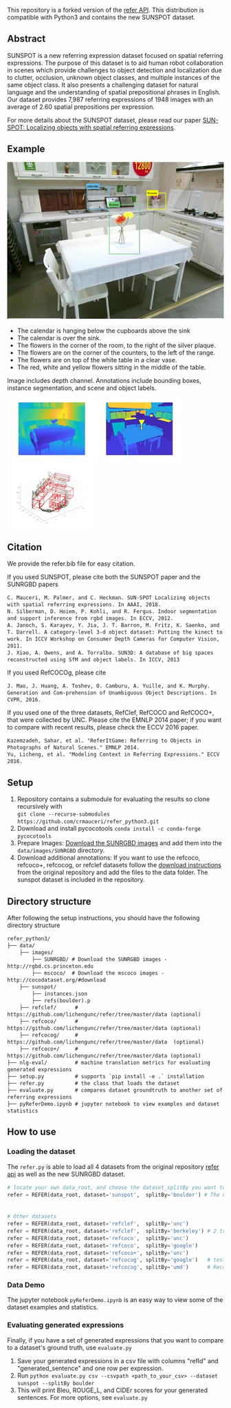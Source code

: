 This repository is a forked version of the [refer API](https://github.com/lichengunc/refer). This distribution is compatible with Python3 and contains the new SUNSPOT dataset.

## Abstract 

SUNSPOT is a new referring expression dataset focused on spatial referring expressions. The purpose of this dataset is to aid human robot collaboration in scenes which provide challenges to object detection and localization due to clutter, occlusion, unknown object classes, and multiple instances of the same object class. It also presents a challenging dataset for natural language and the understanding of spatial prepositional phrases in English. Our dataset provides 7,987 referring expressions of 1948 images with an average of 2.60 spatial prepositions per expression. 

For more details about the SUNSPOT dataset, please read our paper [SUN-SPOT: Localizing objects with spatial referring expressions]().

## Example

![Example image with bounding boxes](readme_imgs/06816.jpg)

- The calendar is hanging below the cupboards above the sink
- The calendar is over the sink.
- The flowers in the corner of the room, to the right of the silver plaque.
- The flowers are on the corner of the counters, to the left of the range.
- The flowers are on top of the white table in a clear vase.
- The red, white and yellow flowers sitting in the middle of the table.

Image includes depth channel. Annotations include bounding boxes, instance segmentation, and scene and object labels.

![Depth image](readme_imgs/depth.jpg) ![Segmentation image](readme_imgs/segmentation.jpg) ![3d bounding boxes](readme_imgs/06816_3d.jpg)

## Citation

We provide the refer.bib file for easy citation.

If you used SUNSPOT, please cite both the SUNSPOT paper and the SUNRGBD papers
```
C. Mauceri, M. Palmer, and C. Heckman. SUN-SPOT Localizing objects with spatial referring expressions. In AAAI, 2018.
N. Silberman, D. Hoiem, P. Kohli, and R. Fergus. Indoor segmentation and support inference from rgbd images. In ECCV, 2012.
A. Janoch, S. Karayev, Y. Jia, J. T. Barron, M. Fritz, K. Saenko, and T. Darrell. A category-level 3-d object dataset: Putting the kinect to work. In ICCV Workshop on Consumer Depth Cameras for Computer Vision, 2011.
J. Xiao, A. Owens, and A. Torralba. SUN3D: A database of big spaces reconstructed using SfM and object labels. In ICCV, 2013
```

If you used RefCOCOg, please cite
```
J. Mao, J. Huang, A. Toshev, O. Camburu, A. Yuille, and K. Murphy. Generation and Com-prehension of Unambiguous Object Descriptions. In CVPR, 2016.
```

If you used one of the three datasets, RefClef, RefCOCO and RefCOCO+, that were collected by UNC. Please cite the EMNLP 2014 paper; if you want to compare with recent results, please check the ECCV 2016 paper.

```
Kazemzadeh, Sahar, et al. "ReferItGame: Referring to Objects in Photographs of Natural Scenes." EMNLP 2014.
Yu, Licheng, et al. "Modeling Context in Referring Expressions." ECCV 2016.
```

## Setup

1. Repository contains a submodule for evaluating the results so clone recursively with \
```git clone --recurse-submodules https://github.com/crmauceri/refer_python3.git```
2. Download and install pycocotools
```conda install -c conda-forge pycocotools```
4. Prepare Images: [Download the SUNRGBD images](http://rgbd.cs.princeton.edu) and add them into the ``data/images/SUNRGBD`` directory. 
3. Download additional annotations:
If you want to use the refcoco, refcoco+, refcocog, or refclef datasets follow the [download instructions](https://github.com/lichengunc/refer/tree/master/data) from the original repository and add the files to the data folder. The sunspot dataset is included in the repository. 

## Directory structure
After following the setup instructions, you should have the following directory structure

```
refer_python3/
├── data/
    ├── images/
        ├── SUNRGBD/ # Download the SUNRGBD images - http://rgbd.cs.princeton.edu
        ├── mscoco/  # Download the mscoco images - http://cocodataset.org/#download
    ├── sunspot/
        ├── instances.json
        ├── refs(boulder).p
    ├── refclef/      # https://github.com/lichengunc/refer/tree/master/data (optional)
    ├── refcoco/      # https://github.com/lichengunc/refer/tree/master/data (optional)
    ├── refcocog/     # https://github.com/lichengunc/refer/tree/master/data  (optional)
    ├── refcoco+/     # https://github.com/lichengunc/refer/tree/master/data (optional)
├── nlg-eval/         # machine translation metrics for evaluating generated expressions
├── setup.py          # supports `pip install -e .` installation
├── refer.py          # the class that loads the dataset
├── evaluate.py       # compares dataset groundtruth to another set of referring expressions
├── pyReferDemo.ipynb # jupyter notebook to view examples and dataset statistics
```                

## How to use

### Loading the dataset
The `refer.py` is able to load all 4 datasets from the original repository [refer api](https://github.com/lichengunc/refer) as well as the new SUNRGBD dataset. 

```python
# locate your own data_root, and choose the dataset_splitBy you want to use
refer = REFER(data_root, dataset='sunspot',  splitBy='boulder') # The new dataset!


# Other datasets
refer = REFER(data_root, dataset='refclef',  splitBy='unc')
refer = REFER(data_root, dataset='refclef',  splitBy='berkeley') # 2 train and 1 test images missed
refer = REFER(data_root, dataset='refcoco',  splitBy='unc')
refer = REFER(data_root, dataset='refcoco',  splitBy='google')
refer = REFER(data_root, dataset='refcoco+', splitBy='unc')
refer = REFER(data_root, dataset='refcocog', splitBy='google')   # test split not released yet
refer = REFER(data_root, dataset='refcocog', splitBy='umd')      # Recommended, including train/val/test
```

### Data Demo
The jupyter notebook `pyReferDemo.ipynb` is an easy way to view some of the dataset examples and statistics.

### Evaluating generated expressions
Finally, if you have a set of generated expressions that you want to compare to a dataset's ground truth, use `evaluate.py`

1. Save your generated expressions in a csv file with columns "refId" and "generated_sentence" and one row per expression.
2. Run `python evaluate.py csv --csvpath <path_to_your_csv> --dataset sunspot --splitBy boulder`
3. This will print Bleu, ROUGE_L, and CIDEr scores for your generated sentences. For more options, see `evaluate.py` 